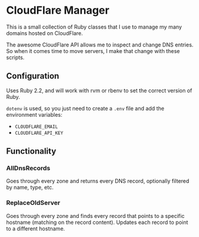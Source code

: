 # CloudFlare Manager

This is a small collection of Ruby classes that I use to manage my many domains hosted on CloudFlare.

The awesome CloudFlare API allows me to inspect and change DNS entries.
So when it comes time to move servers, I make that change with these scripts.

## Configuration

Uses Ruby 2.2, and will work with rvm or rbenv to set the correct version of Ruby.

`dotenv` is used, so you just need to create a `.env` file and add the environment variables:

* `CLOUDFLARE_EMAIL`
* `CLOUDFLARE_API_KEY`

## Functionality

### AllDnsRecords

Goes through every zone and returns every DNS record, optionally filtered by name, type, etc.

### ReplaceOldServer

Goes through every zone and finds every record that points to a specific hostname (matching on the record content).
Updates each record to point to a different hostname.
